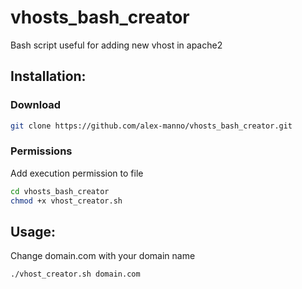 # vhosts_bash_creator

Bash script useful for adding new vhost in apache2

## Installation:

### Download
``` bash
git clone https://github.com/alex-manno/vhosts_bash_creator.git
```

### Permissions
Add execution permission to file
``` bash
cd vhosts_bash_creator
chmod +x vhost_creator.sh
```

## Usage:
Change domain.com with your domain name
``` bash
./vhost_creator.sh domain.com
```